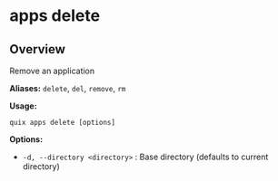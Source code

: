 # apps delete

## Overview

Remove an application

**Aliases:** `delete`, `del`, `remove`, `rm`

**Usage:**

```
quix apps delete [options]
```

**Options:**

- `-d, --directory <directory>` : Base directory (defaults to current directory)

